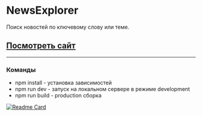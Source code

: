 # NewsExplorer
Поиск новостей по ключевому слову или теме.

## [Посмотреть сайт](http://localhost:8080/)
____

### Команды 
- npm install - установка зависимостей
- npm run dev - запуск на локальном сервере в режиме development
- npm run build - production сборка

[![Readme Card](https://github-readme-stats.vercel.app/api/pin/?username=SanFili&repo=diplom-frontend&theme=radical)](https://github.com/SanFili/diplom-frontend)
